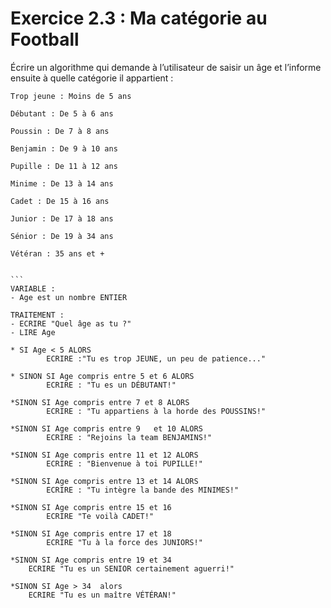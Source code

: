 # Exercice 2.3 : Ma catégorie au Football

Écrire un algorithme qui demande à l’utilisateur de saisir un âge et 
l’informe ensuite à quelle catégorie il appartient :

    Trop jeune : Moins de 5 ans
    
    Débutant : De 5 à 6 ans
    
    Poussin : De 7 à 8 ans
    
    Benjamin : De 9 à 10 ans
    
    Pupille : De 11 à 12 ans
   
    Minime : De 13 à 14 ans
    
    Cadet : De 15 à 16 ans
    
    Junior : De 17 à 18 ans
    
    Sénior : De 19 à 34 ans
    
    Vétéran : 35 ans et +

    
    ```
    VARIABLE :
    - Age est un nombre ENTIER
    	
    TRAITEMENT :
    - ECRIRE "Quel âge as tu ?"
    - LIRE Age
    
    * SI Age < 5 ALORS
    		ECRIRE :"Tu es trop JEUNE, un peu de patience..."
    	
    * SINON SI Age compris entre 5 et 6 ALORS  
    		ECRIRE : "Tu es un DÉBUTANT!"
    		
    *SINON SI Age compris entre 7 et 8 ALORS
    		ECRIRE : "Tu appartiens à la horde des POUSSINS!"
    		
    *SINON SI Age compris entre 9	et 10 ALORS
    		ECRIRE : "Rejoins la team BENJAMINS!"
    		
    *SINON SI Age compris entre 11 et 12 ALORS
    		ECRIRE : "Bienvenue à toi PUPILLE!"
    		
    *SINON SI Age compris entre 13 et 14 ALORS
    		ECRIRE : "Tu intègre la bande des MINIMES!"
    		
    *SINON SI Age compris entre 15 et 16
    		ECRIRE "Te voilà CADET!"
    		
    *SINON SI Age compris entre 17 et 18
    		ECRIRE "Tu à la force des JUNIORS!"
    		
    *SINON SI Age compris entre 19 et 34	
    	ECRIRE "Tu es un SENIOR certainement aguerri!"
    	
    *SINON SI Age > 34  alors
    	ECRIRE "Tu es un maître VÉTÉRAN!"
```

    	